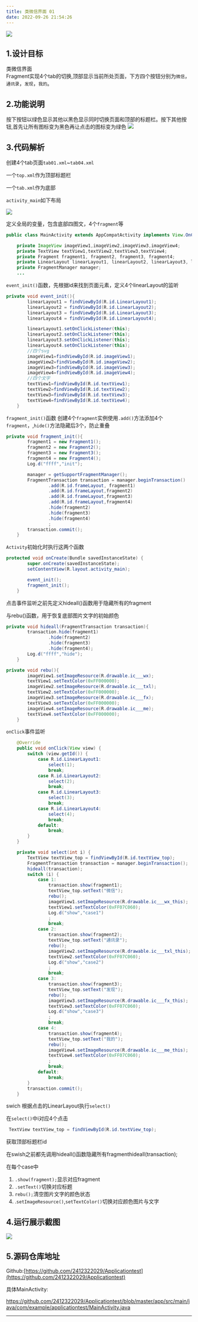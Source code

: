 ```yaml
---
title: 类微信界面 01
date: 2022-09-26 21:54:26
---
```

![](https://img1.imgtp.com/2022/09/29/O2EsKDAA.png)

## 1.设计目标

类微信界面\
Fragment实现4个tab的切换,顶部显示当前所处页面，下方四个按钮分别为`微信`，`通讯录`，`发现`，`我的`。


## 2.功能说明

按下按钮以绿色显示其他以黑色显示同时切换页面和顶部的标题栏。按下其他按钮,首先让所有图标变为黑色再让点击的图标变为绿色
![](https://img1.imgtp.com/2022/09/29/txv8mQXu.png)


## 3.代码解析
创建4个tab页面`tab01.xml`~`tab04.xml` 

一个`top.xml`作为顶部标题栏 

一个`tab.xml`作为底部

`activity_main`如下布局

![](https://s1.328888.xyz/2022/09/28/sUw9y.png)

定义全局的变量，包含底部四图文，4个`fragment`等

```java
public class MainActivity extends AppCompatActivity implements View.OnClickListener {

    private ImageView imageView1,imageView2,imageView3,imageView4;
    private TextView textView1,textView2,textView3,textView4;
    private Fragment fragment1, fragment2, fragment3, fragment4;
    private LinearLayout linearLayout1, linearLayout2, linearLayout3, linearLayout4;
    private FragmentManager manager;
    ...
```


`event_init()`函数，先根据id来找到页面元素，定义4个linearLayout的监听
```java
private void event_init(){
        linearLayout1 = findViewById(R.id.LinearLayout1);
        linearLayout2 = findViewById(R.id.LinearLayout2);
        linearLayout3 = findViewById(R.id.LinearLayout3);
        linearLayout4 = findViewById(R.id.LinearLayout4);

        linearLayout1.setOnClickListener(this);
        linearLayout2.setOnClickListener(this);
        linearLayout3.setOnClickListener(this);
        linearLayout4.setOnClickListener(this);
        //四个svg
        imageView1=findViewById(R.id.imageView1);
        imageView2=findViewById(R.id.imageView2);
        imageView3=findViewById(R.id.imageView3);
        imageView4=findViewById(R.id.imageView4);
        //四个文字
        textView1=findViewById(R.id.textView1);
        textView2=findViewById(R.id.textView2);
        textView3=findViewById(R.id.textView3);
        textView4=findViewById(R.id.textView4);
    }

```

`fragment_init()`函数
创建4个`fragment`实例使用`.add()`方法添加4个`fragment`，,`hide()`方法隐藏后3个，防止重叠
```java
private void fragment_init(){
        fragment1 = new Fragment1();
        fragment2 = new Fragment2();
        fragment3 = new Fragment3();
        fragment4 = new Fragment4();
        Log.d("ffff","init");

        manager = getSupportFragmentManager();
        FragmentTransaction transaction = manager.beginTransaction()
                .add(R.id.frameLayout, fragment1)
                .add(R.id.frameLayout,fragment2)
                .add(R.id.frameLayout,fragment3)
                .add(R.id.frameLayout,fragment4)
                .hide(fragment2)
                .hide(fragment3)
                .hide(fragment4)
                ;
        transaction.commit();
    }
```

`Activity`初始化时执行这两个函数

```java
protected void onCreate(Bundle savedInstanceState) {
        super.onCreate(savedInstanceState);
        setContentView(R.layout.activity_main);

        event_init();
        fragment_init();
    }
```
点击事件监听之前先定义hideall()函数用于隐藏所有的fragment

与rebu()函数，用于恢复底部图片文字的初始颜色

```java
private void hideall(FragmentTransaction transaction){
        transaction.hide(fragment1)
                .hide(fragment2)
                .hide(fragment3)
                .hide(fragment4);
        Log.d("ffff","hide");
    }
```
```java
private void rebu(){
        imageView1.setImageResource(R.drawable.ic___wx);
        textView1.setTextColor(0xFF000000);
        imageView2.setImageResource(R.drawable.ic___txl);
        textView2.setTextColor(0xFF000000);
        imageView3.setImageResource(R.drawable.ic___fx);
        textView3.setTextColor(0xFF000000);
        imageView4.setImageResource(R.drawable.ic___me);
        textView4.setTextColor(0xFF000000);
    }
```
`onClick`事件监听

```java
    @Override
    public void onClick(View view) {
        switch (view.getId()) {
            case R.id.LinearLayout1:
                select(1);
                break;
            case R.id.LinearLayout2:
                select(2);
                break;
            case R.id.LinearLayout3:
                select(3);
                break;
            case R.id.LinearLayout4:
                select(4);
                break;
            default:
                break;
        }
    }

    private void select(int i) {
        TextView textView_top = findViewById(R.id.textView_top);
        FragmentTransaction transaction = manager.beginTransaction();
        hideall(transaction);
        switch (i) {
            case 1:
                transaction.show(fragment1);
                textView_top.setText("微信");
                rebu();
                imageView1.setImageResource(R.drawable.ic___wx_this);
                textView1.setTextColor(0xFF07C060);
                Log.d("show","case1")
                ;
                break;
            case 2:
                transaction.show(fragment2);
                textView_top.setText("通讯录");
                rebu();
                imageView2.setImageResource(R.drawable.ic___txl_this);
                textView2.setTextColor(0xFF07C060);
                Log.d("show","case2")
                ;
                break;
            case 3:
                transaction.show(fragment3);
                textView_top.setText("发现");
                rebu();
                imageView3.setImageResource(R.drawable.ic___fx_this);
                textView3.setTextColor(0xFF07C060);
                Log.d("show","case3")
                ;
                break;
            case 4:
                transaction.show(fragment4);
                textView_top.setText("我的");
                rebu();
                imageView4.setImageResource(R.drawable.ic___me_this);
                textView4.setTextColor(0xFF07C060);
                ;
                break;
            default:
                break;
        }
        transaction.commit();
    }
```
swich 根据点击的LinearLayout执行`select()`

在`select()`中i对应4个点击

```java
 TextView textView_top = findViewById(R.id.textView_top);
```
获取顶部标题栏id

在swish之前都先调用hideall()函数隐藏所有fragmenthideall(transaction);

在每个case中
1. `.show(fragment);`显示对应fragment
2. `.setText()`切换对应标题
3. `rebu();`清空图片文字的颜色状态
4. .`setImageResource()`,`setTextColor()`切换对应颜色图片与文字


## 4.运行展示截图

![](https://img1.imgtp.com/2022/09/29/O2EsKDAA.png)

## 5.源码仓库地址

Github:[https://github.com/2412322029/Applicationtest](https://github.com/2412322029/Applicationtest)

具体MainActivity: 

https://github.com/2412322029/Applicationtest/blob/master/app/src/main/java/com/example/applicationtest/MainActivity.java



------------
